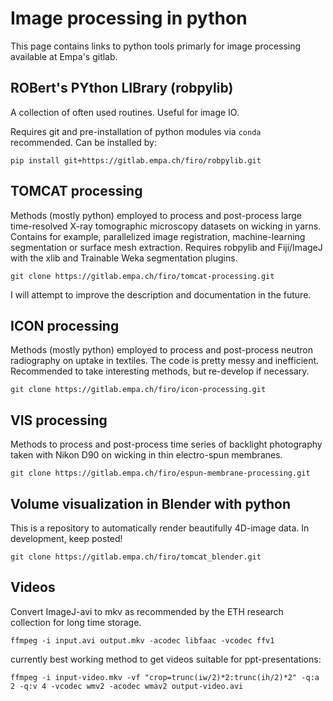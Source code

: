 # Image processing in python

This page contains links to python tools primarly for image processing available at Empa's gitlab.

## ROBert's PYthon LIBrary (robpylib)

A collection of often used routines. Useful for image IO.

Requires git and pre-installation of python modules via `conda` recommended. Can be installed by:

```
pip install git+https://gitlab.empa.ch/firo/robpylib.git
```
	
## TOMCAT processing

Methods (mostly python) employed to process and post-process large time-resolved X-ray tomographic microscopy datasets on wicking in yarns. Contains for example, parallelized image registration, machine-learning segmentation or surface mesh extraction. Requires robpylib and Fiji/ImageJ with the xlib and Trainable Weka segmentation plugins.

```
git clone https://gitlab.empa.ch/firo/tomcat-processing.git
```
	
I will attempt to improve the description and documentation in the future.

## ICON processing

Methods (mostly python) employed to process and post-process neutron radiography on uptake in textiles. The code is pretty messy and inefficient. Recommended to take interesting methods, but re-develop if necessary.

```
git clone https://gitlab.empa.ch/firo/icon-processing.git
```

## VIS processing

Methods to process and post-process time series of backlight photography taken with Nikon D90 on wicking in thin electro-spun membranes.

```
git clone https://gitlab.empa.ch/firo/espun-membrane-processing.git	
```
	
## Volume visualization in Blender with python

This is a repository to automatically render beautifully 4D-image data. In development, keep posted!

```
git clone https://gitlab.empa.ch/firo/tomcat_blender.git	
```

## Videos

Convert ImageJ-avi to mkv as recommended by the ETH research collection for long time storage. 

```
ffmpeg -i input.avi output.mkv -acodec libfaac -vcodec ffv1
```

currently best working method to get videos suitable for ppt-presentations:

```
ffmpeg -i input-video.mkv -vf "crop=trunc(iw/2)*2:trunc(ih/2)*2" -q:a 2 -q:v 4 -vcodec wmv2 -acodec wmav2 output-video.avi
```

